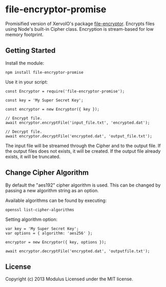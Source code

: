 # file-encryptor-promise

Promisified version of XervoIO's package [file-encryptor](https://github.com/XervoIO/file-encryptor). Encrypts files using Node's built-in Cipher class. Encryption is stream-based for low memory footprint.

## Getting Started

Install the module:

    npm install file-encryptor-promise

Use it in your script:

    const Encryptor = require('file-encryptor-promise');

    const key = 'My Super Secret Key';
    
    const encryptor = new Encryptor({ key });

    // Encrypt file.
    await encryptor.encryptFile('input_file.txt', 'encrypted.dat');

    // Decrypt file.
    await encryptor.decryptFile('encrypted.dat', 'output_file.txt');

The input file will be streamed through the Cipher and to the output file. If the output files does not
exists, it will be created. If the output file already exists, it will be truncated.

## Change Cipher Algorithm

By default the "aes192" cipher algorithm is used. This can be changed by passing a new algorithm string
as an option.

Available algorithms can be found by executing:

    openssl list-cipher-algorithms

Setting algorithm option:

    var key = 'My Super Secret Key';
    var options = { algorithm: 'aes256' };

    encryptor = new Encryptor({ key, options });

    await encryptor.decryptFile('encrypted.dat', 'outputfile.txt');

## License
Copyright (c) 2013 Modulus
Licensed under the MIT license.

